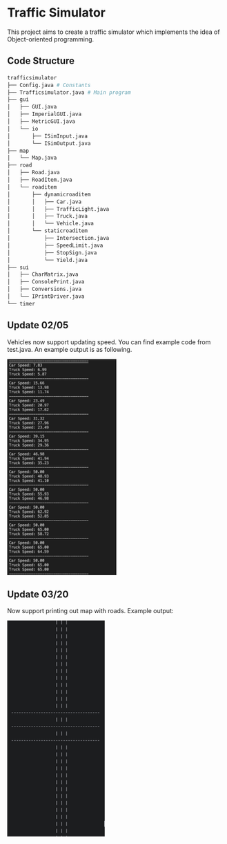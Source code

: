 # Traffic Simulator

This project aims to create a traffic simulator which implements the idea of Object-oriented programming.

## Code Structure

```bash
trafficsimulator
├── Config.java # Constants
├── Trafficsimulator.java # Main program
├── gui
│   ├── GUI.java
│   ├── ImperialGUI.java
│   ├── MetricGUI.java
│   └── io
│       ├── ISimInput.java
│       └── ISimOutput.java
├── map
│   └── Map.java
├── road
│   ├── Road.java
│   ├── RoadItem.java
│   └── roaditem
│       ├── dynamicroaditem
│       │   ├── Car.java
│       │   ├── TrafficLight.java
│       │   ├── Truck.java
│       │   └── Vehicle.java
│       └── staticroaditem
│           ├── Intersection.java
│           ├── SpeedLimit.java
│           ├── StopSign.java
│           └── Yield.java
├── sui
│   ├── CharMatrix.java
│   ├── ConsolePrint.java
│   ├── Conversions.java
│   └── IPrintDriver.java
└── timer
```

## Update 02/05

Vehicles now support updating speed. You can find example code from test.java. An example output is as following.

<img src="/src/img/vehicles-speed-example.png" alt="vehicles-speed-example" height="500"/>

## Update 03/20

Now support printing out map with roads. Example output:

<img src="/src/img/roadPrint.png" alt="roadPrint" height="500"/>
